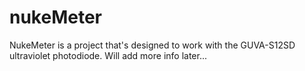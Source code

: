 # nukeMeter
NukeMeter is a project that's designed to work with the GUVA-S12SD ultraviolet photodiode. 
Will add more info later...
